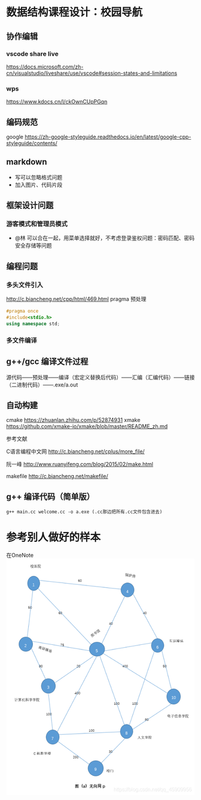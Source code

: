 <!--
 * @Description: 编程过程中记录学到的东西
 * @Author: HailayLin
 * @Date: 2021-12-12 16:04:10
 * @LastEditTime: 2021-12-12 17:27:09
 * @FilePath: \ClassDesign\readme.md
-->
# 数据结构课程设计：校园导航

## 协作编辑
### vscode share live
https://docs.microsoft.com/zh-cn/visualstudio/liveshare/use/vscode#session-states-and-limitations

### wps
https://www.kdocs.cn/l/ckOwnCUpPGqn

## 编码规范
google
https://zh-google-styleguide.readthedocs.io/en/latest/google-cpp-styleguide/contents/

## markdown
* 写可以忽略格式问题
* 加入图片、代码片段

## 框架设计问题
### 游客模式和管理员模式
* @林 可以合在一起，用菜单选择就好，不考虑登录鉴权问题：密码匹配、密码安全存储等问题


## 编程问题
### 多头文件引入
http://c.biancheng.net/cpp/html/469.html pragma 预处理
````cpp
#pragma once
#include<stdio.h>
using namespace std;
````

### 多文件编译
## g++/gcc 编译文件过程
源代码——预处理——编译（宏定义替换后代码）——汇编（汇编代码）——链接（二进制代码）——.exe/a.out

## 自动构建
cmake https://zhuanlan.zhihu.com/p/52874931
xmake https://github.com/xmake-io/xmake/blob/master/README_zh.md

参考文献 

C语言编程中文网 http://c.biancheng.net/cplus/more_file/

阮一峰 http://www.ruanyifeng.com/blog/2015/02/make.html

makefile
http://c.biancheng.net/makefile/

## g++ 编译代码（简单版）
````shell
g++ main.cc welcome.cc -o a.exe (.cc那边把所有.cc文件包含进去)
````

# 参考别人做好的样本
在OneNote
![参考图1](readme.assets/参考图1.png)
